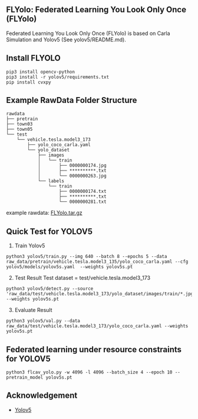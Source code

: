 ## FLYolo: Federated Learning You Look Only Once (FLYolo)
Federated Learning You Look Only Once (FLYolo) is based on Carla Simulation and Yolov5 (See yolov5/README.md). 

## Install FLYOLO
```
pip3 install opencv-python
pip3 install -r yolov5/requirements.txt
pip install cvxpy
```
<!-- comparision for multiple paper, yolo multiple version, scenarios - where framework fails 
carla, base, one more

-->
## Example RawData Folder Structure 

```
rawdata
├── pretrain
├── town03
├── town05
└── test
    └── vehicle.tesla.model3_173
        ├── yolo_coco_carla.yaml
        └── yolo_dataset
            ├── images
            │   └── train
            │       ├── 0000000174.jpg
            │       ├── **********.txt
            │       └── 0000000263.jpg
            └── labels
                └── train
                    ├── 0000000174.txt
                    ├── **********.txt
                    └── 0000000281.txt

```

example rawdata: [FLYolo.tar.gz](https://hkustgz-my.sharepoint.com/:f:/g/personal/cli386_connect_hkust-gz_edu_cn/Em2lXlioF8dEjxLiAjH20bQBZwZaDTgfYT4QwHpD4sv5YA?e=vaNCl6)

## Quick Test for YOLOV5

1. Train Yolov5
```
python3 yolov5/train.py --img 640 --batch 8 --epochs 5 --data raw_data/pretrain/vehicle.tesla.model3_135/yolo_coco_carla.yaml --cfg yolov5/models/yolov5s.yaml  --weights yolov5s.pt
```

2. Test Result
Test dataset = test/vehicle.tesla.model3_173
```
python3 yolov5/detect.py --source 'raw_data/test/vehicle.tesla.model3_173/yolo_dataset/images/train/*.jpg' --weights yolov5s.pt 

```

3. Evaluate Result
```
python3 yolov5/val.py --data raw_data/test/vehicle.tesla.model3_173/yolo_coco_carla.yaml --weights yolov5s.pt 
```

## Federated learning under resource constraints for YOLOV5
```
python3 flcav_yolo.py -w 4096 -l 4096 --batch_size 4 --epoch 10 --pretrain_model yolov5s.pt
```

## Acknowledgement
* [Yolov5](https://github.com/ultralytics/yolov5)
